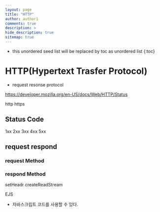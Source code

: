 ```yaml
---
layout: page
title: "HTTP"
author: author1
comments: true
description: >
hide_description: true
sitemap: true
---
```


* this unordered seed list will be replaced by toc as unordered list 
{:toc}

# HTTP(Hypertext Trasfer Protocol)

- request resonse protocol

https://developer.mozilla.org/en-US/docs/Web/HTTP/Status


http https

## Status Code
1xx
2xx
3xx
4xx
5xx

## request respond

### request Method
### respond Method

setHeadr
createReadStream

EJS
- 자바스크립트 코드를 사용할 수 있다.
